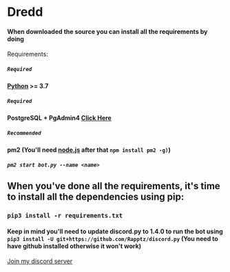 # Dredd
#### When downloaded the source you can install all the requirements by doing
Requirements:

##### `Required`
#### [Python](https://www.python.org/downloads/) >= 3.7

##### `Required`
#### PostgreSQL + PgAdmin4 [Click Here](https://www.enterprisedb.com/downloads/postgres-postgresql-downloads)

##### `Recommended`
#### pm2 (You'll need [node.js](https://nodejs.org/en/download/) after that `npm install pm2 -g)`)
##### `pm2 start bot.py --name <name>`

## When you've done all the requirements, it's time to install all the dependencies using pip:
### `pip3 install -r requirements.txt`
#### Keep in mind you'll need to update discord.py to 1.4.0 to run the bot using `pip3 install -U git+https://github.com/Rapptz/discord.py` (You need to have github installed otherwise it won't work)

[Join my discord server](https://discord.gg/f3MaASW)
